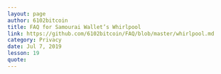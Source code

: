 ```yaml
---
layout: page
author: 6102bitcoin
title: FAQ for Samourai Wallet’s Whirlpool
link: https://github.com/6102bitcoin/FAQ/blob/master/whirlpool.md
category: Privacy
date: Jul 7, 2019
lesson: 19
quote: 
---
```

